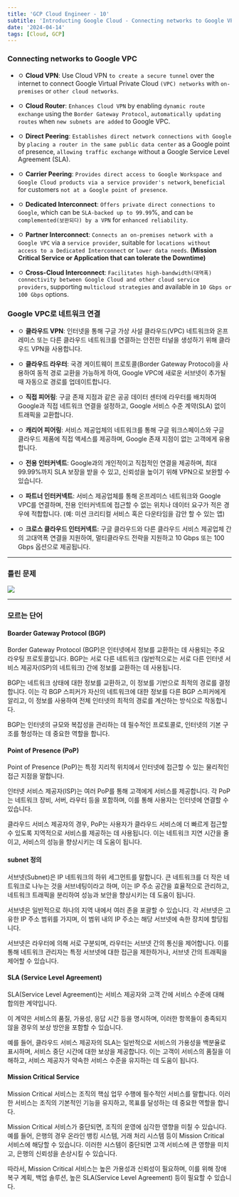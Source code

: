 ```yaml
---
title: 'GCP Cloud Engineer - 10'
subtitle: 'Introducting Google Cloud - Connecting networks to Google VPC'
date: '2024-04-14'
tags: [Cloud, GCP]
---
```


### Connecting networks to Google VPC 


- ㅇ **Cloud VPN**: Use Cloud VPN `to create a secure tunnel` over the internet to connect Google Virtual Private Cloud `(VPC) networks` with `on-premises` or `other cloud networks`.

- ㅇ **Cloud Router**: `Enhances Cloud VPN` by enabling `dynamic route exchange` using the `Border Gateway Protocol`, `automatically updating routes` when `new subnets are added` to Google VPC.

- ㅇ **Direct Peering**: `Establishes direct network connections with Google` by `placing a router in the same public data center` as a Google point of presence, `allowing traffic exchange` without a Google Service Level Agreement (SLA).

- ㅇ **Carrier Peering**: `Provides direct access to Google Workspace and Google Cloud products via a service provider's network`, `beneficial` for customers `not at a Google point of presence`.

- ㅇ **Dedicated Interconnect**: `Offers private direct connections to Google`, which can be `SLA-backed up to 99.99`%, and can `be complemented(보완되다) by a VPN` for `enhanced reliability`.

- ㅇ **Partner Interconnect**: `Connects an on-premises network with a Google VPC` via a `service provider`, suitable for `locations without access to a Dedicated Interconnect` or `lower data needs`. **(Mission Critical Service or Application that can tolerate the Downtime)**

- ㅇ **Cross-Cloud Interconnect**: `Facilitates high-bandwidth(대역폭) connectivity between Google Cloud and other cloud service providers`, supporting `multicloud strategies` and available in `10 Gbps or 100 Gbps` options.

### Google VPC로 네트워크 연결

- ㅇ **클라우드 VPN**: 인터넷을 통해 구글 가상 사설 클라우드(VPC) 네트워크와 온프레미스 또는 다른 클라우드 네트워크를 연결하는 안전한 터널을 생성하기 위해 클라우드 VPN을 사용합니다.

- ㅇ **클라우드 라우터**: 국경 게이트웨이 프로토콜(Border Gateway Protocol)을 사용하여 동적 경로 교환을 가능하게 하여, Google VPC에 새로운 서브넷이 추가될 때 자동으로 경로를 업데이트합니다.

- ㅇ **직접 피어링**: 구글 존재 지점과 같은 공공 데이터 센터에 라우터를 배치하여 Google과 직접 네트워크 연결을 설정하고, Google 서비스 수준 계약(SLA) 없이 트래픽을 교환합니다.

- ㅇ **캐리어 피어링**: 서비스 제공업체의 네트워크를 통해 구글 워크스페이스와 구글 클라우드 제품에 직접 액세스를 제공하며, Google 존재 지점이 없는 고객에게 유용합니다.

- ㅇ **전용 인터커넥트**: Google과의 개인적이고 직접적인 연결을 제공하며, 최대 99.99%까지 SLA 보장을 받을 수 있고, 신뢰성을 높이기 위해 VPN으로 보완할 수 있습니다.

- ㅇ **파트너 인터커넥트**: 서비스 제공업체를 통해 온프레미스 네트워크와 Google VPC를 연결하며, 전용 인터커넥트에 접근할 수 없는 위치나 데이터 요구가 적은 경우에 적합합니다. (예: 미션 크리티컬 서비스 혹은 다운타임을 감안 할 수 있는 앱)

- ㅇ **크로스 클라우드 인터커넥트**: 구글 클라우드와 다른 클라우드 서비스 제공업체 간의 고대역폭 연결을 지원하여, 멀티클라우드 전략을 지원하고 10 Gbps 또는 100 Gbps 옵션으로 제공됩니다.

-------------

### 틀린 문제

<img class='blogImage' src='/blog/rule_for_ping_t.png'>

------------------

### 모르는 단어

#### Boarder Gateway Protocol (BGP)

Border Gateway Protocol (BGP)은 인터넷에서 정보를 교환하는 데 사용되는 주요 라우팅 프로토콜입니다. BGP는 서로 다른 네트워크 (일반적으로는 서로 다른 인터넷 서비스 제공자(ISP)의 네트워크) 간에 정보를 교환하는 데 사용됩니다.

BGP는 네트워크 상태에 대한 정보를 교환하고, 이 정보를 기반으로 최적의 경로를 결정합니다. 이는 각 BGP 스피커가 자신의 네트워크에 대한 정보를 다른 BGP 스피커에게 알리고, 이 정보를 사용하여 전체 인터넷의 최적의 경로를 계산하는 방식으로 작동합니다.

BGP는 인터넷의 규모와 복잡성을 관리하는 데 필수적인 프로토콜로, 인터넷의 기본 구조를 형성하는 데 중요한 역할을 합니다.

#### Point of Presence (PoP)

Point of Presence (PoP)는 특정 지리적 위치에서 인터넷에 접근할 수 있는 물리적인 접근 지점을 말합니다.

인터넷 서비스 제공자(ISP)는 여러 PoP를 통해 고객에게 서비스를 제공합니다. 각 PoP는 네트워크 장비, 서버, 라우터 등을 포함하며, 이를 통해 사용자는 인터넷에 연결할 수 있습니다.

클라우드 서비스 제공자의 경우, PoP는 사용자가 클라우드 서비스에 더 빠르게 접근할 수 있도록 지역적으로 서비스를 제공하는 데 사용됩니다. 이는 네트워크 지연 시간을 줄이고, 서비스의 성능을 향상시키는 데 도움이 됩니다.

#### subnet 정의 

서브넷(Subnet)은 IP 네트워크의 하위 세그먼트를 말합니다. 큰 네트워크를 더 작은 네트워크로 나누는 것을 서브네팅이라고 하며, 이는 IP 주소 공간을 효율적으로 관리하고, 네트워크 트래픽을 분리하여 성능과 보안을 향상시키는 데 도움이 됩니다.

서브넷은 일반적으로 하나의 지역 내에서 여러 존을 포괄할 수 있습니다. 각 서브넷은 고유한 IP 주소 범위를 가지며, 이 범위 내의 IP 주소는 해당 서브넷에 속한 장치에 할당됩니다.

서브넷은 라우터에 의해 서로 구분되며, 라우터는 서브넷 간의 통신을 제어합니다. 이를 통해 네트워크 관리자는 특정 서브넷에 대한 접근을 제한하거나, 서브넷 간의 트래픽을 제어할 수 있습니다.

#### SLA (Service Level Agreement)

SLA(Service Level Agreement)는 서비스 제공자와 고객 간에 서비스 수준에 대해 합의한 계약입니다.

이 계약은 서비스의 품질, 가용성, 응답 시간 등을 명시하며, 이러한 항목들이 충족되지 않을 경우의 보상 방안을 포함할 수 있습니다.

예를 들어, 클라우드 서비스 제공자의 SLA는 일반적으로 서비스의 가용성을 백분율로 표시하며, 서비스 중단 시간에 대한 보상을 제공합니다. 이는 고객이 서비스의 품질을 이해하고, 서비스 제공자가 약속한 서비스 수준을 유지하는 데 도움이 됩니다.


#### Mission Critical Service 

Mission Critical 서비스는 조직의 핵심 업무 수행에 필수적인 서비스를 말합니다. 이러한 서비스는 조직의 기본적인 기능을 유지하고, 목표를 달성하는 데 중요한 역할을 합니다.

Mission Critical 서비스가 중단되면, 조직의 운영에 심각한 영향을 미칠 수 있습니다. 예를 들어, 은행의 경우 온라인 뱅킹 시스템, 거래 처리 시스템 등이 Mission Critical 서비스에 해당할 수 있습니다. 이러한 시스템이 중단되면 고객 서비스에 큰 영향을 미치고, 은행의 신뢰성을 손상시킬 수 있습니다.

따라서, Mission Critical 서비스는 높은 가용성과 신뢰성이 필요하며, 이를 위해 장애 복구 계획, 백업 솔루션, 높은 SLA(Service Level Agreement) 등이 필요할 수 있습니다.